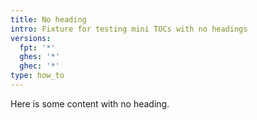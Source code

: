 ```yaml
---
title: No heading
intro: Fixture for testing mini TOCs with no headings
versions:
  fpt: '*'
  ghes: '*'
  ghec: '*'
type: how_to
---
```


Here is some content with no heading.
